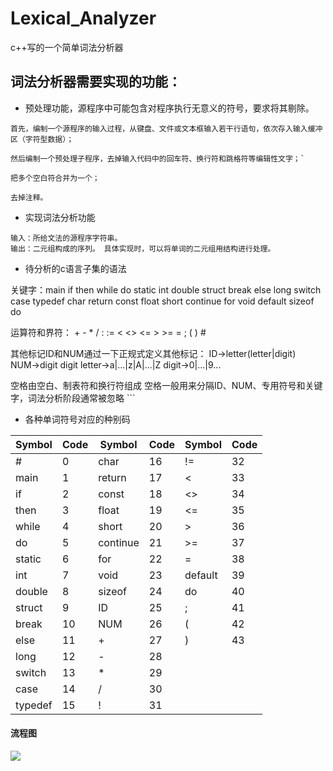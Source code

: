 # Lexical_Analyzer

c++写的一个简单词法分析器

## 词法分析器需要实现的功能：

- 预处理功能，源程序中可能包含对程序执行无意义的符号，要求将其剔除。

```
首先，编制一个源程序的输入过程，从键盘、文件或文本框输入若干行语句，依次存入输入缓冲区（字符型数据）；

然后编制一个预处理子程序，去掉输入代码中的回车符、换行符和跳格符等编辑性文字；`

把多个空白符合并为一个；

去掉注释。
```

- 实现词法分析功能

```
输入：所给文法的源程序字符串。
输出：二元组构成的序列。 具体实现时，可以将单词的二元组用结构进行处理。
```

- 待分析的c语言子集的语法


关键字：main if then while do static int double struct break else long switch case typedef char return const float short continue for void default sizeof do

运算符和界符： + - * / : := < <> <= > >= = ; ( ) #

其他标记ID和NUM通过一下正规式定义其他标记： ID→letter(letter|digit) NUM→digit digit letter→a|...|z|A|...|Z digit→0|...|9...

空格由空白、制表符和换行符组成 空格一般用来分隔ID、NUM、专用符号和关键字，词法分析阶段通常被忽略 ```

- 各种单词符号对应的种别码

Symbol  | Code | Symbol   | Code | Symbol | Code
------- | ---- | -------- | ---- | ------ | ----
#           | 0    | char        | 16   | !=          | 32
main     | 1    | return     | 17   | <           | 33
if           | 2    | const      | 18   | <>         | 34
then      | 3    | float       | 19   | <=         | 35
while     | 4    | short      | 20   | >            | 36
do         | 5    | continue | 21   | >=         | 37
static     | 6    | for          | 22   | =            | 38
int         | 7    | void        | 23   | default   | 39
double  | 8    | sizeof     | 24   | do           | 40
struct    | 9    | ID           | 25   | ;               | 41
break    | 10  | NUM      | 26   | (               | 42
else       | 11  | +            | 27   |  )              | 43
long      | 12  | -             | 28   |        |
switch   | 13  | *             | 29   |        |
case      | 14  | /             | 30   |        |
typedef | 15  | !             | 31   |        |

#### 流程图

![](http://7xwme1.com1.z0.glb.clouddn.com/workflow.jpg)

